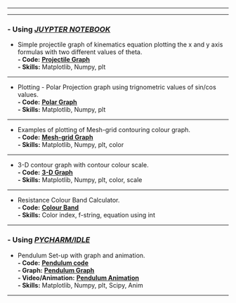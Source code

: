 ---------
-----------


### - Using <EM><U> JUYPTER NOTEBOOK</U></EM>

* Simple projectile graph of kinematics equation plotting the x and y axis formulas with two different values of theta.
<br> <b> - Code:</b> <a href="https://github.com/SumaAcharya/Graphs-/blob/main/ProjectleGraph.ipynb"> <u><b> Projectile Graph </b></u> </a>
<br> <b> - Skills:</b> Matplotlib, Numpy, plt
<hr>

* Plotting - Polar Projection graph using trignometric values of sin/cos values.
<br> <b> - Code:</b> <a href="https://github.com/SumaAcharya/Graphs-/blob/main/polarprojection.ipynb"> <u> <b>Polar Graph </b></u> </a>
<br> <b> - Skills:</b> Matplotlib, Numpy, plt
<hr>

* Examples of plotting of Mesh-grid contouring colour graph.
<br> <b> - Code:</b> <a href="https://github.com/SumaAcharya/Graphs-/blob/main/meshgridgraphs.ipynb"> <u><b> Mesh-grid Graph</b> </u> </a>
<br> <b> - Skills:</b> Matplotlib, Numpy, plt, color
<hr>

* 3-D contour graph with contour colour scale.
<br> <b> - Code:</b> <a href="https://github.com/SumaAcharya/Graphs-/blob/main/3DPlotGraph.ipynb"> <u><b> 3-D Graph </b></u> </a>
<br> <b> - Skills:</b> Matplotlib, Numpy, plt, color, scale
<hr>

* Resistance Colour Band Calculator.
<br> <b> - Code:</b> <a href="https://github.com/SumaAcharya/Resistance-colour-band/blob/main/Resistance%20color%20band.ipynb"> <u><b> Colour Band </b></u> </a>
<br> <b> - Skills:</b> Color index, f-string, equation using int
<hr>

### - Using <EM><U> PYCHARM/IDLE</U></EM>


* Pendulum Set-up with graph and animation.
   <br> <b> - Code:</b> <a href="https://github.com/SumaAcharya/Pendulum-Animation/blob/main/main.py"> <u><b> Pendulum code </b></u> </a>
   <br> <b> - Graph:</b> <a href="https://github.com/SumaAcharya/Pendulum-Animation/blob/main/graph%20pendulum.png"> <u><b> Pendulum Graph </b></u> </a>
 <br> <b> - Video/Animation:</b> <a href="https://github.com/SumaAcharya/Pendulum-Animation/blob/main/%20recording.mov"> <u><b> Pendulum Animation </b></u> </a>
 <br> <b> - Skills:</b> Matplotlib, Numpy, plt, Scipy, Anim
<hr>

